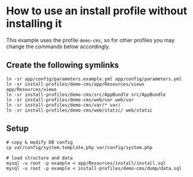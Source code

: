 
# How to use an install profile without installing it

This example uses the profile `demo-cms`, so for other profiles you may change the commands below accordingly. 


## Create the following symlinks
```
ln -sr app/config/parameters.example.yml app/config/parameters.yml
ln -sr install-profiles/demo-cms/app/Resources/views app/Resources/views
ln -sr install-profiles/demo-cms/src/AppBundle src/AppBundle
ln -sr install-profiles/demo-cms/web/var web/var 
ln -sr install-profiles/demo-cms/var/* var/
ln -sr install-profiles/demo-cms/web/static/ web/static
```

## Setup 
```
# copy & modify DB config
cp var/config/system.template.php var/config/system.php
 
# load structure and data
mysql -u root -p example < app/Resources/install/install.sql
mysql -u root -p example < install-profiles/demo-cms/dump/data.sql
```
